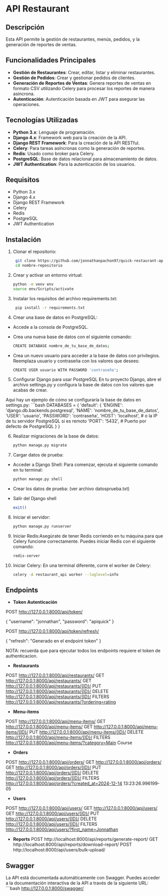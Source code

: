 # API Restaurant

## Descripción
Esta API permite la gestión de restaurantes, menús, pedidos, y la generación de reportes de ventas.

## Funcionalidades Principales
- **Gestión de Restaurantes**: Crear, editar, listar y eliminar restaurantes.
- **Gestión de Pedidos**: Crear y gestionar pedidos de clientes.
- **Generación de Reportes de Ventas**: Genera reportes de ventas en formato CSV utilizando Celery para procesar los reportes de manera asíncrona.
- **Autenticación**: Autenticación basada en JWT para asegurar las operaciones.
  
## Tecnologías Utilizadas
- **Python 3.x**: Lenguaje de programación.
- **Django 4.x**: Framework web para la creación de la API.
- **Django REST Framework**: Para la creación de la API RESTful.
- **Celery**: Para tareas asíncronas como la generación de reportes.
- **Redis**: Usado como broker para Celery.
- **PostgreSQL**: Base de datos relacional para almacenamiento de datos.
- **JWT Authentication**: Para la autenticación de los usuarios.

## Requisitos
- Python 3.x
- Django 4.x
- Django REST Framework
- Celery
- Redis
- PostgreSQL
- JWT Authentication

## Instalación
1. Clonar el repositorio:
   ```bash
    git clone https://github.com/jonnathanpachon97/quick-restaurant-api.git
    cd nombre-repositorio

2. Crear y activar un entorno virtual:
    ```bash
    python -m venv env
    source env/Scripts/activate

3. Instalar los requisitos del archivo requirements.txt:
   ```bash
    pip install -r requirements.txt

4. Crear una base de datos en PostgreSQL:

- Accede a la consola de PostgreSQL.

- Crea una nueva base de datos con el siguiente comando:
    ```bash
    CREATE DATABASE nombre_de_tu_base_de_datos;
    
- Crea un nuevo usuario para acceder a la base de datos con privilegios. Reemplaza usuario y contraseña con los valores que desees:
    ```bash
    CREATE USER usuario WITH PASSWORD 'contraseña';

5. Configurar Django para usar PostgreSQL
    En tu proyecto Django, abre el archivo settings.py y configura la base de datos con los valores que acabas de crear.

Aquí hay un ejemplo de cómo se configuraría la base de datos en settings.py:
    ```bash
    DATABASES = {
    'default': {
        'ENGINE': 'django.db.backends.postgresql',
        'NAME': 'nombre_de_tu_base_de_datos',
        'USER': 'usuario',
        'PASSWORD': 'contraseña',
        'HOST': 'localhost',  # o la IP de tu servidor PostgreSQL si es remoto
        'PORT': '5432',  # Puerto por defecto de PostgreSQL
    }
}

6. Realizar migraciones de la base de datos:
    ```bash
    python manage.py migrate

7. Cargar datos de prueba:

- Acceder a Django Shell:
Para comenzar, ejecuta el siguiente comando en tu terminal:
    ```bash
    python manage.py shell

- Crear los datos de prueba: (ver archivo datosprueba.txt)
    
- Salir del Django shell
    ```bash
    exit()

8. Iniciar el servidor:
    ```bash
    python manage.py runserver

9. Iniciar Redis:Asegúrate de tener Redis corriendo en tu máquina para que Celery funcione correctamente. Puedes iniciar Redis con el siguiente comando:
    ```bash
    redis-server

10. Iniciar Celery: En una terminal diferente, corre el worker de Celery:
    ```bash
    celery -A restaurant_api worker --loglevel=info

## Endpoints

- **Token Autenticación**

POST http://127.0.0.1:8000/api/token/

{
  "username": "jonnathan",
  "password": "apiquick"
}

POST http://127.0.0.1:8000/api/token/refresh/

{
    "refresh": "Generado en el endpoint token"
}

NOTA: recuerda que para ejecutar todos los endpoints requiere el token de authenticacion.

- **Restaurants**

POST http://127.0.0.1:8000/api/restaurants/
GET http://127.0.0.1:8000/api/restaurants/
GET http://127.0.0.1:8000/api/restaurants/{ID}/
PUT http://127.0.0.1:8000/api/restaurants/{ID}/
DELETE http://127.0.0.1:8000/api/restaurants/{ID}/
FILTERS http://127.0.0.1:8000/api/restaurants/?ordering=rating

- **Menu-items**

POST http://127.0.0.1:8000/api/menu-items/
GET http://127.0.0.1:8000/api/menu-items/
GET http://127.0.0.1:8000/api/menu-items/{ID}/
PUT http://127.0.0.1:8000/api/menu-items/{ID}/
DELETE http://127.0.0.1:8000/api/menu-items/{ID}/
FILTERS http://127.0.0.1:8000/api/menu-items/?category=Main Course

- **Orders**

POST http://127.0.0.1:8000/api/orders/
GET http://127.0.0.1:8000/api/orders/
GET http://127.0.0.1:8000/api/orders/{ID}/
PUT http://127.0.0.1:8000/api/orders/{ID}/
DELETE http://127.0.0.1:8000/api/orders/{ID}/
FILTERS http://127.0.0.1:8000/api/orders/?created_at=2024-12-14 13:23:26.996199-05

- **Users**

POST http://127.0.0.1:8000/api/users/
GET http://127.0.0.1:8000/api/users/
GET http://127.0.0.1:8000/api/users/{ID}/
PUT http://127.0.0.1:8000/api/users/{ID}/
DELETE http://127.0.0.1:8000/api/users/{ID}/
FILTERS http://127.0.0.1:8000/api/users/?first_name=Jonnathan

- **Reports**
POST http://localhost:8000/api/reports/generate-report/
GET http://localhost:8000/api/reports/download-report/
POST http://localhost:8000/api/users/bulk-upload/


## Swagger
La API está documentada automáticamente con Swagger. Puedes acceder a la documentación interactiva de la API a través de la siguiente URL:
    ```bash
    http://127.0.0.1:8000/swagger/


